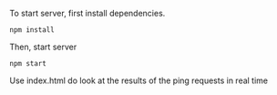 To start server, first install dependencies.

```plain
npm install
```

Then, start server

```plain
npm start
```

Use index.html do look at the results of the ping requests in real time